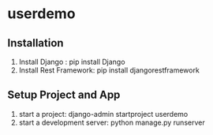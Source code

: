 # userdemo

## Installation

1. Install Django : pip install Django
2. Install Rest Framework: pip install djangorestframework

## Setup Project and App

1. start a project: django-admin startproject userdemo
2. start a development server: python manage.py runserver